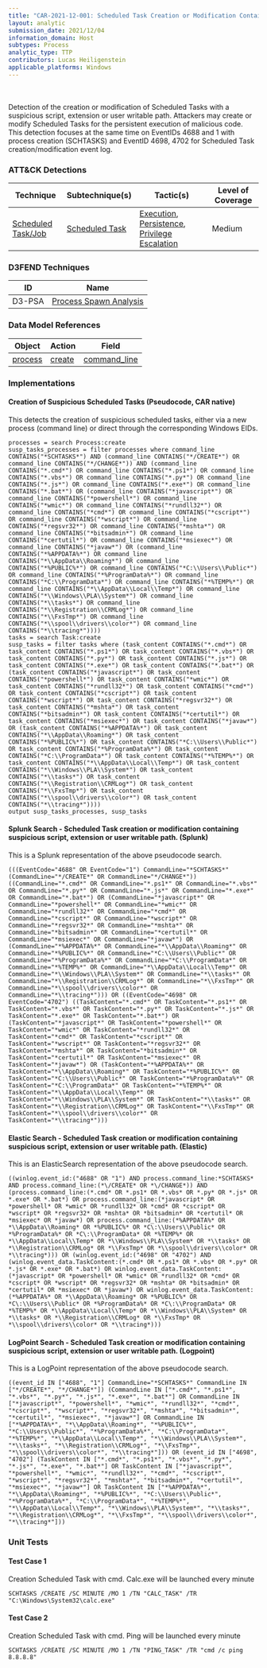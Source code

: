```yaml
---
title: "CAR-2021-12-001: Scheduled Task Creation or Modification Containing Suspicious Scripts, Extensions or User Writable Paths"
layout: analytic
submission_date: 2021/12/04
information_domain: Host
subtypes: Process
analytic_type: TTP
contributors: Lucas Heiligenstein
applicable_platforms: Windows
---
```

<br><br>
Detection of the creation or modification of Scheduled Tasks with a suspicious script, extension or user writable path. Attackers may create or modify Scheduled Tasks for the persistent execution of malicious code. This detection focuses at the same time on EventIDs 4688 and 1 with process creation (SCHTASKS) and EventID 4698, 4702 for Scheduled Task creation/modification event log.


### ATT&CK Detections

|Technique|Subtechnique(s)|Tactic(s)|Level of Coverage|
|---|---|---|---|
|[Scheduled Task/Job](https://attack.mitre.org/techniques/T1053/)|[Scheduled Task](https://attack.mitre.org/techniques/T1053/005/)|[Execution](https://attack.mitre.org/tactics/TA0002/), [Persistence](https://attack.mitre.org/tactics/TA0003/), [Privilege Escalation](https://attack.mitre.org/tactics/TA0004/)|Medium|


### D3FEND Techniques

|ID|Name|
|---|---| 
|D3-PSA | [Process Spawn Analysis](https://d3fend.mitre.org/technique/d3f:ProcessSpawnAnalysis)| 



### Data Model References

|Object|Action|Field|
|---|---|---|
|[process](/data_model/process) | [create](/data_model/process#create) | [command_line](/data_model/process#command_line) |



### Implementations

#### Creation of Suspicious Scheduled Tasks (Pseudocode, CAR native)


This detects the creation of suspicious scheduled tasks, either via a new process (command line) or direct through the corresponding Windows EIDs.


```
processes = search Process:create
susp_tasks_processes = filter processes where command_line CONTAINS("*SCHTASKS*") AND (command_line CONTAINS("*/CREATE*") OR command_line CONTAINS("*/CHANGE*")) AND (command_line CONTAINS("*.cmd*") OR command_line CONTAINS("*.ps1*") OR command_line CONTAINS("*.vbs*") OR command_line CONTAINS("*.py*") OR command_line CONTAINS("*.js*") OR command_line CONTAINS("*.exe*") OR command_line CONTAINS("*.bat*") OR (command_line CONTAINS("*javascript*") OR command_line CONTAINS("*powershell*") OR command_line CONTAINS("*wmic*") OR command_line CONTAINS("*rundll32*") OR command_line CONTAINS("*cmd*") OR command_line CONTAINS("*cscript*") OR command_line CONTAINS("*wscript*") OR command_line CONTAINS("*regsvr32*") OR command_line CONTAINS("*mshta*") OR command_line CONTAINS("*bitsadmin*") OR command_line CONTAINS("*certutil*") OR command_line CONTAINS("*msiexec*") OR command_line CONTAINS("*javaw*") OR (command_line CONTAINS("*%APPDATA%*") OR command_line CONTAINS("*\\AppData\\Roaming*") OR command_line CONTAINS("*%PUBLIC%*") OR command_line CONTAINS("*C:\\Users\\Public*") OR command_line CONTAINS("*%ProgramData%*") OR command_line CONTAINS("*C:\\ProgramData*") OR command_line CONTAINS("*%TEMP%*") OR command_line CONTAINS("*\\AppData\\Local\\Temp*") OR command_line CONTAINS("*\\Windows\\PLA\\System*") OR command_line CONTAINS("*\\tasks*") OR command_line CONTAINS("*\\Registration\\CRMLog*") OR command_line CONTAINS("*\\FxsTmp*") OR command_line CONTAINS("*\\spool\\drivers\\color*") OR command_line CONTAINS("*\\tracing*"))))
tasks = search Task:create
susp_tasks = filter tasks where (task_content CONTAINS("*.cmd*") OR task_content CONTAINS("*.ps1*") OR task_content CONTAINS("*.vbs*") OR task_content CONTAINS("*.py*") OR task_content CONTAINS("*.js*") OR task_content CONTAINS("*.exe*") OR task_content CONTAINS("*.bat*") OR (task_content CONTAINS("*javascript*") OR task_content CONTAINS("*powershell*") OR task_content CONTAINS("*wmic*") OR task_content CONTAINS("*rundll32*") OR task_content CONTAINS("*cmd*") OR task_content CONTAINS("*cscript*") OR task_content CONTAINS("*wscript*") OR task_content CONTAINS("*regsvr32*") OR task_content CONTAINS("*mshta*") OR task_content CONTAINS("*bitsadmin*") OR task_content CONTAINS("*certutil*") OR task_content CONTAINS("*msiexec*") OR task_content CONTAINS("*javaw*") OR (task_content CONTAINS("*%APPDATA%*") OR task_content CONTAINS("*\\AppData\\Roaming*") OR task_content CONTAINS("*%PUBLIC%*") OR task_content CONTAINS("*C:\\Users\\Public*") OR task_content CONTAINS("*%ProgramData%*") OR task_content CONTAINS("*C:\\ProgramData*") OR task_content CONTAINS("*%TEMP%*") OR task_content CONTAINS("*\\AppData\\Local\\Temp*") OR task_content CONTAINS("*\\Windows\\PLA\\System*") OR task_content CONTAINS("*\\tasks*") OR task_content CONTAINS("*\\Registration\\CRMLog*") OR task_content CONTAINS("*\\FxsTmp*") OR task_content CONTAINS("*\\spool\\drivers\\color*") OR task_content CONTAINS("*\\tracing*"))))
output susp_tasks_processes, susp_tasks

```


#### Splunk Search - Scheduled Task creation or modification containing suspicious script, extension or user writable path. (Splunk)


This is a Splunk representation of the above pseudocode search.


```
(((EventCode="4688" OR EventCode="1") CommandLine="*SCHTASKS*" (CommandLine="*/CREATE*" OR CommandLine="*/CHANGE*")) ((CommandLine="*.cmd*" OR CommandLine="*.ps1*" OR CommandLine="*.vbs*" OR CommandLine="*.py*" OR CommandLine="*.js*" OR CommandLine="*.exe*" OR CommandLine="*.bat*") OR (CommandLine="*javascript*" OR CommandLine="*powershell*" OR CommandLine="*wmic*" OR CommandLine="*rundll32*" OR CommandLine="*cmd*" OR CommandLine="*cscript*" OR CommandLine="*wscript*" OR CommandLine="*regsvr32*" OR CommandLine="*mshta*" OR CommandLine="*bitsadmin*" OR CommandLine="*certutil*" OR CommandLine="*msiexec*" OR CommandLine="*javaw*") OR (CommandLine="*%APPDATA%*" OR CommandLine="*\\AppData\\Roaming*" OR CommandLine="*%PUBLIC%*" OR CommandLine="*C:\\Users\\Public*" OR CommandLine="*%ProgramData%*" OR CommandLine="*C:\\ProgramData*" OR CommandLine="*%TEMP%*" OR CommandLine="*\\AppData\\Local\\Temp*" OR CommandLine="*\\Windows\\PLA\\System*" OR CommandLine="*\\tasks*" OR CommandLine="*\\Registration\\CRMLog*" OR CommandLine="*\\FxsTmp*" OR CommandLine="*\\spool\\drivers\\color*" OR CommandLine="*\\tracing*"))) OR ((EventCode="4698" OR EventCode="4702") ((TaskContent="*.cmd*" OR TaskContent="*.ps1*" OR TaskContent="*.vbs*" OR TaskContent="*.py*" OR TaskContent="*.js*" OR TaskContent="*.exe*" OR TaskContent="*.bat*") OR (TaskContent="*javascript*" OR TaskContent="*powershell*" OR TaskContent="*wmic*" OR TaskContent="*rundll32*" OR TaskContent="*cmd*" OR TaskContent="*cscript*" OR TaskContent="*wscript*" OR TaskContent="*regsvr32*" OR TaskContent="*mshta*" OR TaskContent="*bitsadmin*" OR TaskContent="*certutil*" OR TaskContent="*msiexec*" OR TaskContent="*javaw*") OR (TaskContent="*%APPDATA%*" OR TaskContent="*\\AppData\\Roaming*" OR TaskContent="*%PUBLIC%*" OR TaskContent="*C:\\Users\\Public*" OR TaskContent="*%ProgramData%*" OR TaskContent="*C:\\ProgramData*" OR TaskContent="*%TEMP%*" OR TaskContent="*\\AppData\\Local\\Temp*" OR TaskContent="*\\Windows\\PLA\\System*" OR TaskContent="*\\tasks*" OR TaskContent="*\\Registration\\CRMLog*" OR TaskContent="*\\FxsTmp*" OR TaskContent="*\\spool\\drivers\\color*" OR TaskContent="*\\tracing*")))

```


#### Elastic Search - Scheduled Task creation or modification containing suspicious script, extension or user writable path. (Elastic)


This is an ElasticSearch representation of the above pseudocode search.


```
((winlog.event_id:("4688" OR "1") AND process.command_line:*SCHTASKS* AND process.command_line:(*\/CREATE* OR *\/CHANGE*)) AND (process.command_line:(*.cmd* OR *.ps1* OR *.vbs* OR *.py* OR *.js* OR *.exe* OR *.bat*) OR process.command_line:(*javascript* OR *powershell* OR *wmic* OR *rundll32* OR *cmd* OR *cscript* OR *wscript* OR *regsvr32* OR *mshta* OR *bitsadmin* OR *certutil* OR *msiexec* OR *javaw*) OR process.command_line:(*%APPDATA%* OR *\\AppData\\Roaming* OR *%PUBLIC%* OR *C\:\\Users\\Public* OR *%ProgramData%* OR *C\:\\ProgramData* OR *%TEMP%* OR *\\AppData\\Local\\Temp* OR *\\Windows\\PLA\\System* OR *\\tasks* OR *\\Registration\\CRMLog* OR *\\FxsTmp* OR *\\spool\\drivers\\color* OR *\\tracing*))) OR (winlog.event_id:("4698" OR "4702") AND (winlog.event_data.TaskContent:(*.cmd* OR *.ps1* OR *.vbs* OR *.py* OR *.js* OR *.exe* OR *.bat*) OR winlog.event_data.TaskContent:(*javascript* OR *powershell* OR *wmic* OR *rundll32* OR *cmd* OR *cscript* OR *wscript* OR *regsvr32* OR *mshta* OR *bitsadmin* OR *certutil* OR *msiexec* OR *javaw*) OR winlog.event_data.TaskContent:(*%APPDATA%* OR *\\AppData\\Roaming* OR *%PUBLIC%* OR *C\:\\Users\\Public* OR *%ProgramData%* OR *C\:\\ProgramData* OR *%TEMP%* OR *\\AppData\\Local\\Temp* OR *\\Windows\\PLA\\System* OR *\\tasks* OR *\\Registration\\CRMLog* OR *\\FxsTmp* OR *\\spool\\drivers\\color* OR *\\tracing*)))

```


#### LogPoint Search - Scheduled Task creation or modification containing suspicious script, extension or user writable path. (Logpoint)


This is a LogPoint representation of the above pseudocode search.


```
((event_id IN ["4688", "1"] CommandLine="*SCHTASKS*" CommandLine IN ["*/CREATE*", "*/CHANGE*"]) (CommandLine IN ["*.cmd*", "*.ps1*", "*.vbs*", "*.py*", "*.js*", "*.exe*", "*.bat*"] OR CommandLine IN ["*javascript*", "*powershell*", "*wmic*", "*rundll32*", "*cmd*", "*cscript*", "*wscript*", "*regsvr32*", "*mshta*", "*bitsadmin*", "*certutil*", "*msiexec*", "*javaw*"] OR CommandLine IN ["*%APPDATA%*", "*\\AppData\\Roaming*", "*%PUBLIC%*", "*C:\\Users\\Public*", "*%ProgramData%*", "*C:\\ProgramData*", "*%TEMP%*", "*\\AppData\\Local\\Temp*", "*\\Windows\\PLA\\System*", "*\\tasks*", "*\\Registration\\CRMLog*", "*\\FxsTmp*", "*\\spool\\drivers\\color*", "*\\tracing*"])) OR (event_id IN ["4698", "4702"] (TaskContent IN ["*.cmd*", "*.ps1*", "*.vbs*", "*.py*", "*.js*", "*.exe*", "*.bat*"] OR TaskContent IN ["*javascript*", "*powershell*", "*wmic*", "*rundll32*", "*cmd*", "*cscript*", "*wscript*", "*regsvr32*", "*mshta*", "*bitsadmin*", "*certutil*", "*msiexec*", "*javaw*"] OR TaskContent IN ["*%APPDATA%*", "*\\AppData\\Roaming*", "*%PUBLIC%*", "*C:\\Users\\Public*", "*%ProgramData%*", "*C:\\ProgramData*", "*%TEMP%*", "*\\AppData\\Local\\Temp*", "*\\Windows\\PLA\\System*", "*\\tasks*", "*\\Registration\\CRMLog*", "*\\FxsTmp*", "*\\spool\\drivers\\color*", "*\\tracing*"]))

```



### Unit Tests

#### Test Case 1

Creation Scheduled Task with cmd. Calc.exe will be launched every minute

```
SCHTASKS /CREATE /SC MINUTE /MO 1 /TN "CALC_TASK" /TR "C:\Windows\System32\calc.exe"
```

#### Test Case 2

Creation Scheduled Task with cmd. Ping will be launched every minute

```
SCHTASKS /CREATE /SC MINUTE /MO 1 /TN "PING_TASK" /TR "cmd /c ping 8.8.8.8"
```


